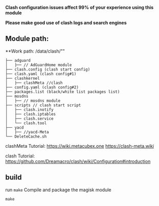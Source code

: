 
**Clash configuration issues affect 99% of your experience using this module**

**Please make good use of clash logs and search engines**

## Module path:

**Work path: /data/clash/""
```
├── adguard
│   ├── // AdGuardHome module
├── clash.config (clash start config)
├── clash.yaml (clash config#1)
├── clashkernel
│   ├── clashMeta //clash
├── config.yaml (clash config#2)
├── packages.list (black/white list packages list)
├── mosdns
│   ├── // mosdns module
├── scripts // clash start script
│   ├── clash.inotify
│   ├── clash.iptables
│   ├── clash.service
│   └── clash.tool 
├── yacd
│   ├── //yacd-Meta
└── DeleteCache.sh
```

clashMeta Tutorial:
https://wiki.metacubex.one
https://clash-meta.wiki

clash Tutorial:
https://github.com/Dreamacro/clash/wiki/Configuration#introduction

## build

run `make` Compile and package the magisk module
```
make
```